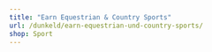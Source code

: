 ```yaml
---
title: "Earn Equestrian & Country Sports"
url: /dunkeld/earn-equestrian-und-country-sports/
shop: Sport
---
```

